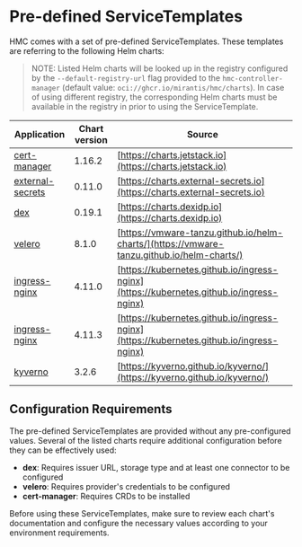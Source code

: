 # Pre-defined ServiceTemplates

HMC comes with a set of pre-defined ServiceTemplates. These templates are referring to the following Helm charts:

> NOTE:
> Listed Helm charts will be looked up in the registry configured by the `--default-registry-url`
> flag provided to the `hmc-controller-manager` (default value: `oci://ghcr.io/mirantis/hmc/charts`).
> In case of using different registry, the corresponding Helm charts must be available
> in the registry in prior to using the ServiceTemplate.

| Application                                             | Chart version | Source                                                                                     |
|---------------------------------------------------------|---------------|--------------------------------------------------------------------------------------------|
| [cert-manager](https://cert-manager.io/)                | 1.16.2        | [https://charts.jetstack.io](https://charts.jetstack.io)                                   |
| [external-secrets](https://external-secrets.io/latest/) | 0.11.0        | [https://charts.external-secrets.io](https://charts.external-secrets.io)                   |
| [dex](https://dexidp.io/)                               | 0.19.1        | [https://charts.dexidp.io](https://charts.dexidp.io)                                       |
| [velero](https://velero.io/)                            | 8.1.0         | [https://vmware-tanzu.github.io/helm-charts/](https://vmware-tanzu.github.io/helm-charts/) |
| [ingress-nginx](https://kubernetes.io/)                 | 4.11.0        | [https://kubernetes.github.io/ingress-nginx](https://kubernetes.github.io/ingress-nginx)   |
| [ingress-nginx](https://kubernetes.io/)                 | 4.11.3        | [https://kubernetes.github.io/ingress-nginx](https://kubernetes.github.io/ingress-nginx)   |
| [kyverno](https://kyverno.io/)                          | 3.2.6         | [https://kyverno.github.io/kyverno/](https://kyverno.github.io/kyverno/)                   |

## Configuration Requirements

The pre-defined ServiceTemplates are provided without any pre-configured values. Several of the listed charts require additional configuration before they can be effectively used:

- **dex**: Requires issuer URL, storage type and at least one connector to be configured
- **velero**: Requires provider's credentials to be configured
- **cert-manager**: Requires CRDs to be installed

Before using these ServiceTemplates, make sure to review each chart's documentation and configure the necessary values according to your environment requirements.


